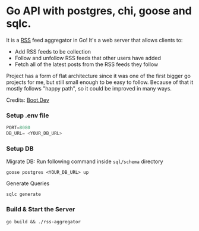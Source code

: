 # Go API with postgres, chi, goose and sqlc.

It is a [RSS](https://en.wikipedia.org/wiki/RSS) feed aggregator in Go! It's a web server that allows clients to:

- Add RSS feeds to be collection
- Follow and unfollow RSS feeds that other users have added
- Fetch all of the latest posts from the RSS feeds they follow

Project has a form of flat architecture since it was one of the first bigger go projects for me, but still small enough to be easy to follow.
Because of that it mostly follows "happy path", so it could be improved in many ways.

Credits: [Boot.Dev](https://github.com/bootdotdev)

### Setup .env file

```js
PORT=8080
DB_URL= <YOUR_DB_URL>
```

### Setup DB

Migrate DB: Run following command inside `sql/schema` directory

```shell
goose postgres <YOUR_DB_URL> up
```

Generate Queries

```shell
sqlc generate
```

### Build & Start the Server

```shell
go build && ./rss-aggregator
```
